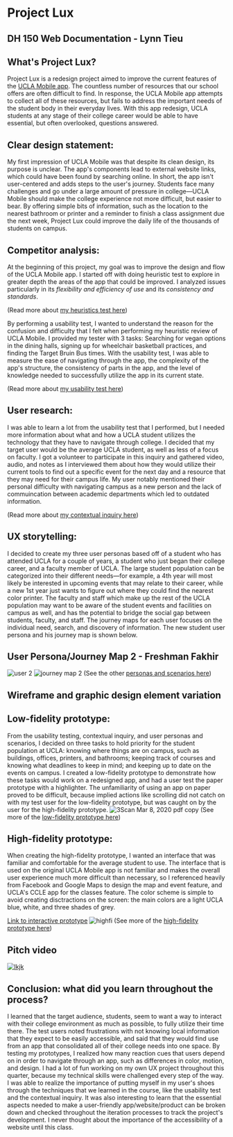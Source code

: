 # Project Lux
## DH 150 Web Documentation - Lynn Tieu
## What's Project Lux?
Project Lux is a redesign project aimed to improve the current features of the [UCLA Mobile app](https://apps.ucla.edu/mobile). The countless number of resources that our school offers are often difficult to find. In response, the UCLA Mobile app attempts to collect all of these resources, but fails to address the important needs of the student body in their everyday lives. With this app redesign, UCLA students at any stage of their college career would be able to have essential, but often overlooked, questions answered.

## Clear design statement: 
My first impression of UCLA Mobile was that despite its clean design, its purpose is unclear. The app's components lead to external website links, which could have been found by searching online. In short, the app isn't user-centered and adds steps to the user's journey. Students face many challenges and go under a large amount of pressure in college—UCLA Mobile should make the college experience not more difficult, but easier to bear. By offering simple bits of information, such as the location to the nearest bathroom or printer and a reminder to finish a class assignment due the next week, Project Lux could improve the daily life of the thousands of students on campus. 

## Competitor analysis:
At the beginning of this project, my goal was to improve the design and flow of the UCLA Mobile app. I started off with doing heuristic test to explore in greater depth the areas of the app that could be improved. I analyzed issues particularly in its *flexibility and efficiency of use* and its *consistency and standards*. 

(Read more about [my heuristics test here](https://github.com/LynnT2/DH150-project/tree/master/assignment01))

By performing a usability test, I wanted to understand the reason for the confusion and difficulty that I felt when performing my heuristic review of UCLA Mobile. I provided my tester with 3 tasks: Searching for vegan options in the dining halls, signing up for wheelchair basketball practices, and finding the Target Bruin Bus times. With the usability test, I was able to measure the ease of navigating through the app, the complexity of the app's structure, the consistency of parts in the app, and the level of knowledge needed to successfully utilize the app in its current state. 

(Read more about [my usability test here](https://github.com/LynnT2/DH150-project/tree/master/assignment02))

## User research:
I was able to learn a lot from the usability test that I performed, but I needed more information about what and how a UCLA student utilizes the technology that they have to navigate through college. I decided that my target user would be the average UCLA student, as well as less of a focus on faculty. I got a volunteer to participate in this inquiry and gathered video, audio, and notes as I interviewed them about how they would utilize their current tools to find out a specific event for the next day and a resource that they may need for their campus life. My user notably mentioned their personal difficulty with navigating campus as a new person and the lack of commuincation between academic departments which led to outdated information.

(Read more about [my contextual inquiry here](https://github.com/LynnT2/DH150-project/tree/master/assignment04))

## UX storytelling:
I decided to create my three user personas based off of a student who has attended UCLA for a couple of years, a student who just began their college career, and a faculty member of UCLA. The large student population can be categorized into their different needs—for example, a 4th year will most likely be interested in upcoming events that may relate to their career, while a new 1st year just wants to figure out where they could find the nearest color printer. The faculty and staff which make up the rest of the UCLA population may want to be aware of the student events and facilities on campus as well, and has the potential to bridge the social gap between students, faculty, and staff. The journey maps for each user focuses on the individual need, search, and discovery of information. The new student user persona and his journey map is shown below.
## User Persona/Journey Map 2 - Freshman Fakhir
![user 2](https://user-images.githubusercontent.com/59623146/74257788-2a891680-4caa-11ea-9d55-afb27129c0ff.jpg)
![journey map 2](https://user-images.githubusercontent.com/59623146/74578396-4d852600-4f49-11ea-9907-b396ad22c300.jpg)
(See the other [personas and scenarios here](https://github.com/LynnT2/DH150-project/tree/master/assignment05))
## Wireframe and graphic design element variation
## Low-fidelity prototype:
From the usability testing, contextual inquiry, and user personas and scenarios, I decided on three tasks to hold priority for the student population at UCLA: knowing where things are on campus, such as buildings, offices, printers, and bathrooms; keeping track of courses and knowing what deadlines to keep in mind; and keeping up to date on the events on campus. I created a low-fidelity prototype to demonstrate how these tasks would work on a redesigned app, and had a user test the paper prototype with a highlighter. The unfamiliarity of using an app on paper proved to be difficult, because implied actions like scrolling did not catch on with my test user for the low-fidelity prototype, but was caught on by the user for the high-fidelity prototype.
![3Scan Mar 8, 2020 pdf copy](https://user-images.githubusercontent.com/59623146/76175993-44642f00-616c-11ea-8124-4604f61b5322.png)
(See more of the [low-fidelity prototype here](https://github.com/LynnT2/DH150-project/tree/master/assignment07))
## High-fidelity prototype:
When creating the high-fidelity prototype, I wanted an interface that was familiar and comfortable for the average student to use. The interface that is used on the original UCLA Mobile app is not familiar and makes the overall user experience much more difficult than necessary, so I referenced heavily from Facebook and Google Maps to design the map and event feature, and UCLA's CCLE app for the classes feature. The color scheme is simple to avoid creating disctractions on the screen: the main colors are a light UCLA blue, white, and three shades of grey.

[Link to interactive prototype](https://www.figma.com/proto/EWFZZuedW35zgAn3sxquTd/dh150?node-id=1%3A3&scaling=scale-down)
![highfi](https://user-images.githubusercontent.com/59623146/76176130-ba689600-616c-11ea-91f5-59dbdbf19b5a.png)
(See more of the [high-fidelity prototype here](https://github.com/LynnT2/DH150-project/blob/master/assignment08/README.md))

## Pitch video 
[![lkjk](http://img.youtube.com/vi/-6aAALxQpb8/0.jpg)](http://www.youtube.com/watch?v=-6aAALxQpb8 "DH150PITCH")

## Conclusion: what did you learn throughout the process?
I learned that the target audience, students, seem to want a way to interact with their college environment as much as possible, to fully utilize their time there. The test users noted frustrations with not knowing local information that they expect to be easily accessible, and said that they would find use from an app that consolidated all of their college needs into one space. By testing my prototypes, I realized how many reaction cues that users depend on in order to navigate through an app, such as differences in color, motion, and design. I had a lot of fun working on my own UX project throughout this quarter, because my technical skills were challenged every step of the way. I was able to realize the importance of putting myself in my user's shoes through the techniques that we learned in the course, like the usability test and the contextual inquiry. It was also interesting to learn that the essential aspects needed to make a user-friendly app/website/product can be broken down and checked throughout the iteration processes to track the project's development. I never thought about the importance of the accessibility of a website until this class. 
